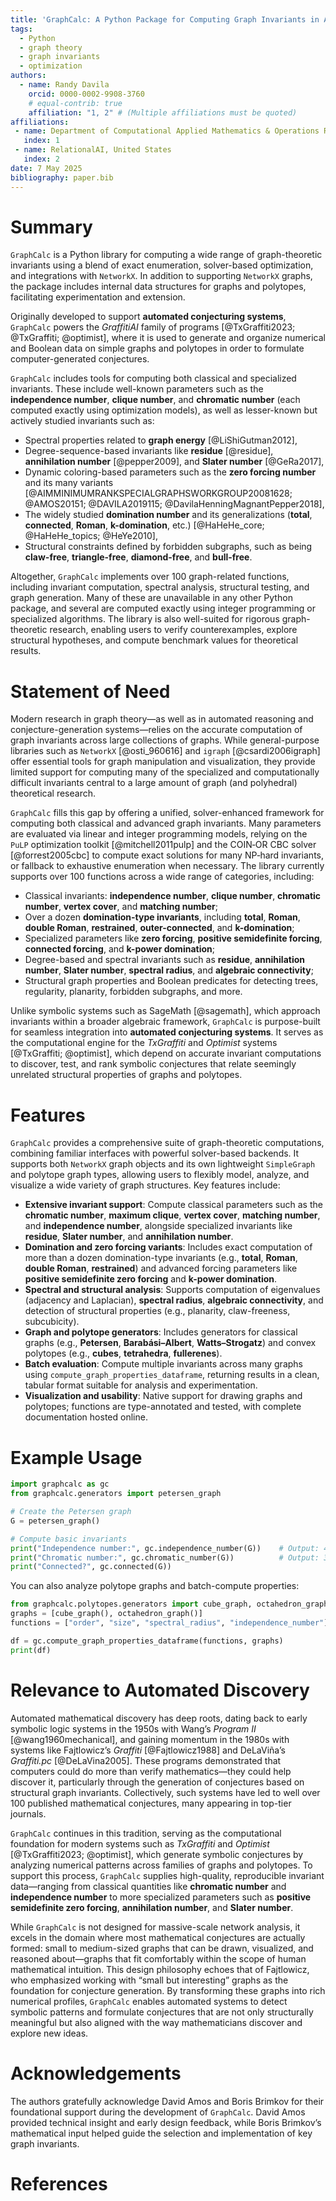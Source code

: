 ```yaml
---
title: 'GraphCalc: A Python Package for Computing Graph Invariants in Automated Conjecturing Systems'
tags:
  - Python
  - graph theory
  - graph invariants
  - optimization
authors:
  - name: Randy Davila
    orcid: 0000-0002-9908-3760
    # equal-contrib: true
    affiliation: "1, 2" # (Multiple affiliations must be quoted)
affiliations:
 - name: Department of Computational Applied Mathematics & Operations Research, Rice University, United States
   index: 1
 - name: RelationalAI, United States
   index: 2
date: 7 May 2025
bibliography: paper.bib
---
```


# Summary

`GraphCalc` is a Python library for computing a wide range of graph-theoretic invariants using a blend of exact enumeration, solver-based optimization, and integrations with `NetworkX`. In addition to supporting `NetworkX` graphs, the package includes internal data structures for graphs and polytopes, facilitating experimentation and extension.

Originally developed to support **automated conjecturing systems**, `GraphCalc` powers the *GraffitiAI* family of programs [@TxGraffiti2023; @TxGraffiti; @optimist], where it is used to generate and organize numerical and Boolean data on simple graphs and polytopes in order to formulate computer-generated conjectures.

`GraphCalc` includes tools for computing both classical and specialized invariants. These include well-known parameters such as the **independence number**, **clique number**, and **chromatic number** (each computed exactly using optimization models), as well as lesser-known but actively studied invariants such as:

- Spectral properties related to **graph energy** [@LiShiGutman2012],
- Degree-sequence-based invariants like **residue** [@residue], **annihilation number** [@pepper2009], and **Slater number** [@GeRa2017],
- Dynamic coloring-based parameters such as the **zero forcing number** and its many variants [@AIMMINIMUMRANKSPECIALGRAPHSWORKGROUP20081628; @AMOS20151; @DAVILA2019115; @DavilaHenningMagnantPepper2018],
- The widely studied **domination number** and its generalizations (**total**, **connected**, **Roman**, **k-domination**, etc.) [@HaHeHe_core; @HaHeHe_topics; @HeYe2010],
- Structural constraints defined by forbidden subgraphs, such as being **claw-free**, **triangle-free**, **diamond-free**, and **bull-free**.

Altogether, `GraphCalc` implements over 100 graph-related functions, including invariant computation, spectral analysis, structural testing, and graph generation. Many of these are unavailable in any other Python package, and several are computed exactly using integer programming or specialized algorithms. The library is also well-suited for rigorous graph-theoretic research, enabling users to verify counterexamples, explore structural hypotheses, and compute benchmark values for theoretical results.

# Statement of Need

Modern research in graph theory—as well as in automated reasoning and conjecture-generation systems—relies on the accurate computation of graph invariants across large collections of graphs. While general-purpose libraries such as `NetworkX` [@osti_960616] and `igraph` [@csardi2006igraph] offer essential tools for graph manipulation and visualization, they provide limited support for computing many of the specialized and computationally difficult invariants central to a large amount of graph (and polyhedral) theoretical research.

`GraphCalc` fills this gap by offering a unified, solver-enhanced framework for computing both classical and advanced graph invariants. Many parameters are evaluated via linear and integer programming models, relying on the `PuLP` optimization toolkit [@mitchell2011pulp] and the COIN‑OR CBC solver [@forrest2005cbc] to compute exact solutions for many NP‑hard invariants, or fallback to exhaustive enumeration when necessary. The library currently supports over 100 functions across a wide range of categories, including:

- Classical invariants: **independence number**, **clique number**, **chromatic number**, **vertex cover**, and **matching number**;
- Over a dozen **domination-type invariants**, including **total**, **Roman**, **double Roman**, **restrained**, **outer-connected**, and **k-domination**;
- Specialized parameters like **zero forcing**, **positive semidefinite forcing**, **connected forcing**, and **k-power domination**;
- Degree-based and spectral invariants such as **residue**, **annihilation number**, **Slater number**, **spectral radius**, and **algebraic connectivity**;
- Structural graph properties and Boolean predicates for detecting trees, regularity, planarity, forbidden subgraphs, and more.

Unlike symbolic systems such as SageMath [@sagemath], which approach invariants within a broader algebraic framework, `GraphCalc` is purpose-built for seamless integration into **automated conjecturing systems**. It serves as the computational engine for the *TxGraffiti* and *Optimist* systems [@TxGraffiti; @optimist], which depend on accurate invariant computations to discover, test, and rank symbolic conjectures that relate seemingly unrelated structural properties of graphs and polytopes.

# Features

`GraphCalc` provides a comprehensive suite of graph-theoretic computations, combining familiar interfaces with powerful solver-based backends. It supports both `NetworkX` graph objects and its own lightweight `SimpleGraph` and polytope graph types, allowing users to flexibly model, analyze, and visualize a wide variety of graph structures. Key features include:

- **Extensive invariant support**: Compute classical parameters such as the **chromatic number**, **maximum clique**, **vertex cover**, **matching number**, and **independence number**, alongside specialized invariants like **residue**, **Slater number**, and **annihilation number**.
- **Domination and zero forcing variants**: Includes exact computation of more than a dozen domination-type invariants (e.g., **total**, **Roman**, **double Roman**, **restrained**) and advanced forcing parameters like **positive semidefinite zero forcing** and **k-power domination**.
- **Spectral and structural analysis**: Supports computation of eigenvalues (adjacency and Laplacian), **spectral radius**, **algebraic connectivity**, and detection of structural properties (e.g., planarity, claw-freeness, subcubicity).
- **Graph and polytope generators**: Includes generators for classical graphs (e.g., **Petersen**, **Barabási–Albert**, **Watts–Strogatz**) and convex polytopes (e.g., **cubes**, **tetrahedra**, **fullerenes**).
- **Batch evaluation**: Compute multiple invariants across many graphs using `compute_graph_properties_dataframe`, returning results in a clean, tabular format suitable for analysis and experimentation.
- **Visualization and usability**: Native support for drawing graphs and polytopes; functions are type-annotated and tested, with complete documentation hosted online.

# Example Usage

```python
import graphcalc as gc
from graphcalc.generators import petersen_graph

# Create the Petersen graph
G = petersen_graph()

# Compute basic invariants
print("Independence number:", gc.independence_number(G))    # Output: 4
print("Chromatic number:", gc.chromatic_number(G))          # Output: 3
print("Connected?", gc.connected(G))
```

You can also analyze polytope graphs and batch-compute properties:

```python
from graphcalc.polytopes.generators import cube_graph, octahedron_graph
graphs = [cube_graph(), octahedron_graph()]
functions = ["order", "size", "spectral_radius", "independence_number"]

df = gc.compute_graph_properties_dataframe(functions, graphs)
print(df)
```

# Relevance to Automated Discovery

Automated mathematical discovery has deep roots, dating back to early symbolic logic systems in the 1950s with Wang’s *Program II* [@wang1960mechanical], and gaining momentum in the 1980s with systems like Fajtlowicz’s *Graffiti* [@Fajtlowicz1988] and DeLaViña’s *Graffiti.pc* [@DeLaVina2005]. These programs demonstrated that computers could do more than verify mathematics—they could help discover it, particularly through the generation of conjectures based on structural graph invariants. Collectively, such systems have led to well over 100 published mathematical conjectures, many appearing in top-tier journals.

`GraphCalc` continues in this tradition, serving as the computational foundation for modern systems such as *TxGraffiti* and *Optimist* [@TxGraffiti2023; @optimist], which generate symbolic conjectures by analyzing numerical patterns across families of graphs and polytopes. To support this process, `GraphCalc` supplies high-quality, reproducible invariant data—ranging from classical quantities like **chromatic number** and **independence number** to more specialized parameters such as **positive semidefinite zero forcing**, **annihilation number**, and **Slater number**.

While `GraphCalc` is not designed for massive-scale network analysis, it excels in the domain where most mathematical conjectures are actually formed: small to medium-sized graphs that can be drawn, visualized, and reasoned about—graphs that fit comfortably within the scope of human mathematical intuition. This design philosophy echoes that of Fajtlowicz, who emphasized working with “small but interesting” graphs as the foundation for conjecture generation. By transforming these graphs into rich numerical profiles, `GraphCalc` enables automated systems to detect symbolic patterns and formulate conjectures that are not only structurally meaningful but also aligned with the way mathematicians discover and explore new ideas.

# Acknowledgements

The authors gratefully acknowledge David Amos and Boris Brimkov for their foundational support during the development of `GraphCalc`. David Amos provided technical insight and early design feedback, while Boris Brimkov’s mathematical input helped guide the selection and implementation of key graph invariants.

# References
